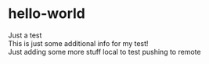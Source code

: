 # hello-world
Just a test<br/>
This is just some additional info for my test!<br/>
Just adding some more stuff local to test pushing to remote
